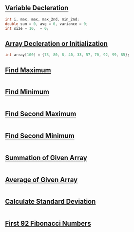 ## [Variable Decleration](../lab3/7.c)
```c
int i, max, max, max_2nd, min_2nd;
double sum = 0, avg = 0, variance = 0;
int size = 10,  = 0;
```
## [Array Decleration or Initialization](../lab3/1.c)
```c
int array[100] = {73, 80, 8, 40, 33, 57, 70, 92, 99, 85};
```

## [Find Maximum](../lab3/1.c)
```c

```

## [Find Minimum](../lab3/2.c)
```c

```

## [Find Second Maximum](../lab3/3.c)
```c

```

## [Find Second Minimum](../lab3/4.c)
```c

```

## [Summation of Given Array](../lab3/5.c)
```c

```

## [Average of Given Array](../lab3/6.c)
```c

```

## [Calculate Standard Deviation](../lab3/7.c)
```c

```

## [First 92 Fibonacci Numbers](../lab3/8.c)
```c

```
